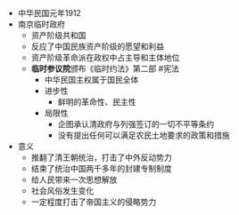 - 中华民国元年1912
- 南京临时政府
	- 资产阶级共和国
	- 反应了中国民族资产阶级的愿望和利益
	- 资产阶级革命派在政权中占主导和主体地位
	- **临时参议院**颁布《临时约法》第二部 #宪法
		- 中华民国主权属于国民全体
		- 进步性
			- 鲜明的革命性、民主性
		- 局限性
			- 企图承认清政府与列强签订的一切不平等条约
			- 没有提出任何可以满足农民土地要求的政策和措施
- 意义
	- 推翻了清王朝统治，打击了中外反动势力
	- 结束了统治中国两千多年的封建专制制度
	- 给人民带来一次思想解放
	- 社会风俗发生变化
	- 一定程度打击了帝国主义的侵略势力